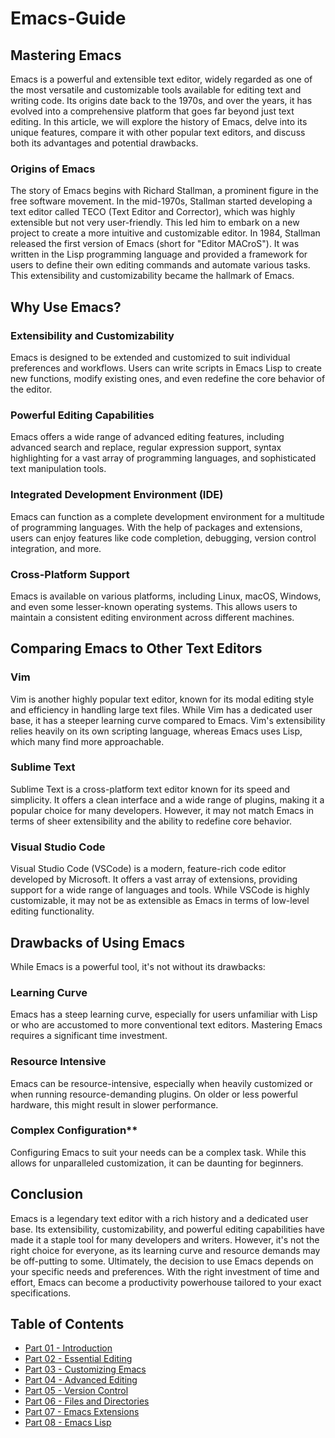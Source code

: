 # Emacs-Guide

## Mastering Emacs
Emacs is a powerful and extensible text editor, widely regarded as one of the most versatile and customizable tools available for editing text and writing code. Its origins date back to the 1970s, and over the years, it has evolved into a comprehensive platform that goes far beyond just text editing. In this article, we will explore the history of Emacs, delve into its unique features, compare it with other popular text editors, and discuss both its advantages and potential drawbacks.

### Origins of Emacs
The story of Emacs begins with Richard Stallman, a prominent figure in the free software movement. In the mid-1970s, Stallman started developing a text editor called TECO (Text Editor and Corrector), which was highly extensible but not very user-friendly. This led him to embark on a new project to create a more intuitive and customizable editor.
In 1984, Stallman released the first version of Emacs (short for "Editor MACroS"). It was written in the Lisp programming language and provided a framework for users to define their own editing commands and automate various tasks. This extensibility and customizability became the hallmark of Emacs.

## Why Use Emacs?

### Extensibility and Customizability
Emacs is designed to be extended and customized to suit individual preferences and workflows. Users can write scripts in Emacs Lisp to create new functions, modify existing ones, and even redefine the core behavior of the editor.

### Powerful Editing Capabilities
Emacs offers a wide range of advanced editing features, including advanced search and replace, regular expression support, syntax highlighting for a vast array of programming languages, and sophisticated text manipulation tools.

### Integrated Development Environment (IDE)
Emacs can function as a complete development environment for a multitude of programming languages. With the help of packages and extensions, users can enjoy features like code completion, debugging, version control integration, and more.

### Cross-Platform Support
Emacs is available on various platforms, including Linux, macOS, Windows, and even some lesser-known operating systems. This allows users to maintain a consistent editing environment across different machines.

## Comparing Emacs to Other Text Editors

### Vim
Vim is another highly popular text editor, known for its modal editing style and efficiency in handling large text files. While Vim has a dedicated user base, it has a steeper learning curve compared to Emacs. Vim's extensibility relies heavily on its own scripting language, whereas Emacs uses Lisp, which many find more approachable.

### Sublime Text
Sublime Text is a cross-platform text editor known for its speed and simplicity. It offers a clean interface and a wide range of plugins, making it a popular choice for many developers. However, it may not match Emacs in terms of sheer extensibility and the ability to redefine core behavior.

### Visual Studio Code
Visual Studio Code (VSCode) is a modern, feature-rich code editor developed by Microsoft. It offers a vast array of extensions, providing support for a wide range of languages and tools. While VSCode is highly customizable, it may not be as extensible as Emacs in terms of low-level editing functionality.

## Drawbacks of Using Emacs
While Emacs is a powerful tool, it's not without its drawbacks:

### Learning Curve
Emacs has a steep learning curve, especially for users unfamiliar with Lisp or who are accustomed to more conventional text editors. Mastering Emacs requires a significant time investment.

### Resource Intensive
Emacs can be resource-intensive, especially when heavily customized or when running resource-demanding plugins. On older or less powerful hardware, this might result in slower performance.

### Complex Configuration**
Configuring Emacs to suit your needs can be a complex task. While this allows for unparalleled customization, it can be daunting for beginners.

## Conclusion
Emacs is a legendary text editor with a rich history and a dedicated user base. Its extensibility, customizability, and powerful editing capabilities have made it a staple tool for many developers and writers. However, it's not the right choice for everyone, as its learning curve and resource demands may be off-putting to some. Ultimately, the decision to use Emacs depends on your specific needs and preferences. With the right investment of time and effort, Emacs can become a productivity powerhouse tailored to your exact specifications.


## Table of Contents
- [Part 01 - Introduction](Lessons/Part-01-Introduction/Introduction.md)
- [Part 02 - Essential Editing](Lessons/Part-02-Essential-Editing/EssentialEditing.md)
- [Part 03 - Customizing Emacs](Lessons/Part-03-Customizing-Emacs/customizingemacs.md)
- [Part 04 - Advanced Editing](Lessons/Part-04-Advanced-Ediiting/advancedediting.md)
- [Part 05 - Version Control](Lessons/Part-05-Version-Control/versioncontrol.md)
- [Part 06 - Files and Directories](Lessons/Part-06-Files-and-Directories/filesanddirectories.md)
- [Part 07 - Emacs Extensions](Lessons/Part-07-Emacs-Extensions/emacsextensions.md)
- [Part 08 - Emacs Lisp](Lessons/Part-08-Emacs-Lisp/Emacs-Lisp.md)
